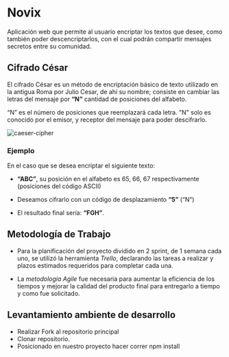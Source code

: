 # Novix

Aplicación web que permite al usuario encriptar los textos que desee, como también poder descencriptarlos, con el cual podrán compartir mensajes secretos entre su comunidad.

## Cifrado César

El cifrado César es un método de encriptación básico de texto utilizado en la antigua Roma por Julio Cesar, de ahí su nombre; consiste en cambiar las letras del mensaje por **“N”** cantidad de posiciones del alfabeto. 

“N” es el número de posiciones que reemplazará cada letra. "N" solo es conocido por el emisor, y receptor del mensaje para poder descifrarlo.

![caeser-cipher](https://upload.wikimedia.org/wikipedia/commons/thumb/2/2b/Caesar3.svg/2000px-Caesar3.svg.png)


### Ejemplo
En el caso que se desea encriptar el siguiente texto:

* **“ABC”**, su posición en el alfabeto es  65, 66, 67 respectivamente (posiciones del código ASCII)

* Deseamos cifrarlo con un código  de desplazamiento **“5”** (“N”)

* El resultado final sería: **“FGH”**.  


## Metodología de Trabajo

* Para la planificación del proyecto dividido en 2 sprint, de 1 semana cada uno, se utilizó la herramienta *Trello*, declarando las tareas a realizar y plazos estimados requeridos para completar cada una.

* La *metodología Agile* fue necesaria para aumentar la eficiencia de los tiempos y mejorar la calidad del producto final para entregarlo a tiempo y como fue solicitado.

## Levantamiento ambiente de desarrollo

* Realizar Fork al repositorio principal
* Clonar repositorio.
* Posicionado en nuestro proyecto hacer correr npm install

